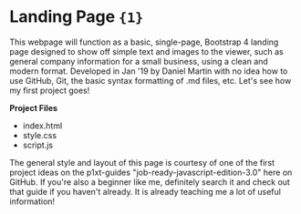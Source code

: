 # Landing Page `{1}`

This webpage will function as a basic, single-page, Bootstrap 4 landing page designed to show off simple text and images to the viewer, such as general company information for a small business, using a clean and modern format.  Developed in Jan '19 by Daniel Martin with no idea how to use GitHub, Git, the basic syntax formatting of .md files, etc.  Let's see how my first project goes!

**Project Files**
- index.html
- style.css
- script.js

The general style and layout of this page is courtesy of one of the first project ideas on the p1xt-guides "job-ready-javascript-edition-3.0" here on GitHub.  If you're also a beginner like me, definitely search it and check out that guide if you haven't already.  It is already teaching me a lot of useful information!
